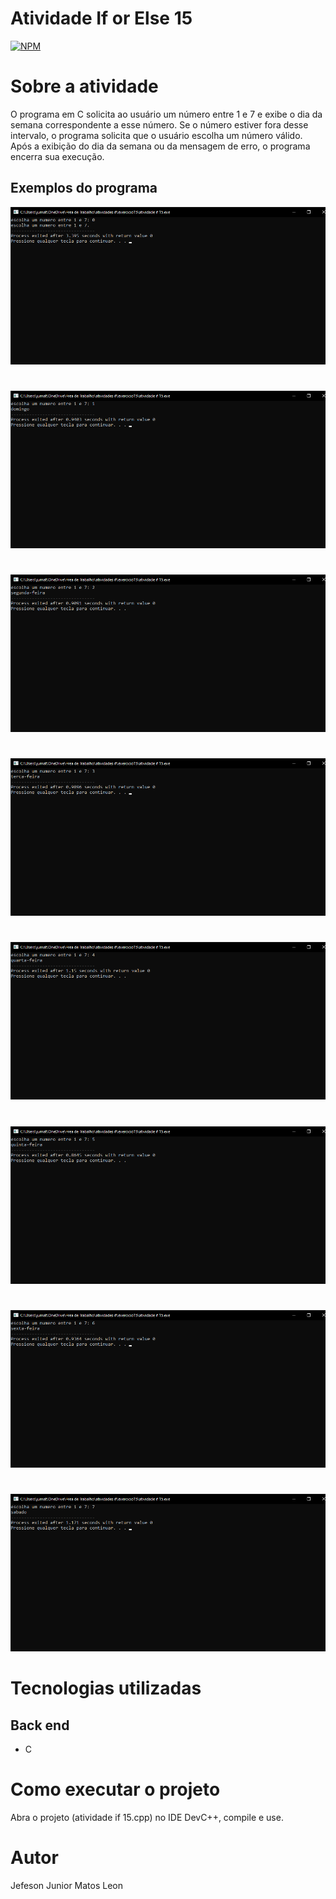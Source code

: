 # Atividade If or Else 15
[![NPM](https://img.shields.io/npm/l/react)](https://github.com/devsuperior/sds1-wmazoni/blob/master/LICENSE) 

# Sobre a atividade

 O programa em C solicita ao usuário um número entre 1 e 7 e exibe o dia da semana correspondente a esse número. Se o número estiver fora desse intervalo, o programa solicita que o usuário escolha um número válido. Após a exibição do dia da semana ou da mensagem de erro, o programa encerra sua execução.
 
## Exemplos do programa
![EXEMPLO 1º MAIOR](https://github.com/jjuniorleon/IF15/blob/main/assets/if_15_exp_1.png)
#
![EXEMPLO 2º MAIOR](https://github.com/jjuniorleon/IF15/blob/main/assets/if_15_exp_8.png)
#
![EXEMPLO 3º MAIOR](https://github.com/jjuniorleon/IF15/blob/main/assets/if_15_exp_7.png)
#
![EXEMPLO 4º MAIOR](https://github.com/jjuniorleon/IF15/blob/main/assets/if_15_exp_6.png)
#
![EXEMPLO 5º MAIOR](https://github.com/jjuniorleon/IF15/blob/main/assets/if_15_exp_5.png)
#
![EXEMPLO 6º MAIOR](https://github.com/jjuniorleon/IF15/blob/main/assets/if_15_exp_4.png)
#
![EXEMPLO 7º MAIOR](https://github.com/jjuniorleon/IF15/blob/main/assets/if_15_exp_3.png)
#
![EXEMPLO 8º MAIOR](https://github.com/jjuniorleon/IF15/blob/main/assets/if_15_exp_2.png)

# Tecnologias utilizadas
## Back end
- C

# Como executar o projeto

Abra o projeto (atividade if 15.cpp) no IDE DevC++, compile e use.

# Autor

Jefeson Junior Matos Leon
